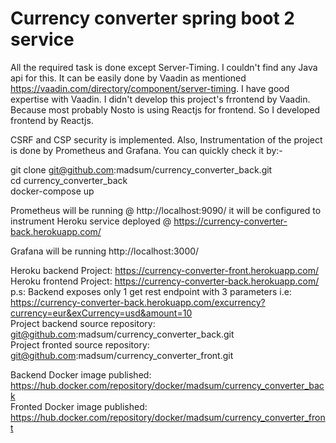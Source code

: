 # Currency converter spring boot 2 service

All the required task is done except Server-Timing. I couldn't find any Java api for this. It can be easily done by Vaadin as mentioned https://vaadin.com/directory/component/server-timing. I have good expertise with Vaadin. I didn't develop this project's frrontend by Vaadin. Because most probably Nosto is using Reactjs for frontend. So I developed frontend by Reactjs.

CSRF and CSP security is implemented. Also, Instrumentation of the project is done by Prometheus and Grafana. You can quickly check it by:-

git clone git@github.com:madsum/currency_converter_back.git  
cd currency_converter_back  
docker-compose up

Prometheus will be running @ http://localhost:9090/ 
it will be configured to instrument Heroku service deployed @
https://currency-converter-back.herokuapp.com/

Grafana will be running http://localhost:3000/

Heroku backend Project: https://currency-converter-front.herokuapp.com/  
Heroku frontend Project: https://currency-converter-back.herokuapp.com/
p.s: Backend exposes only 1 get rest endpoint with 3 parameters i.e: https://currency-converter-back.herokuapp.com/excurrency?currency=eur&exCurrency=usd&amount=10    
Project backend source repository: git@github.com:madsum/currency_converter_back.git     
Project fronted source repository: git@github.com:madsum/currency_converter_front.git

Backend Docker image published: https://hub.docker.com/repository/docker/madsum/currency_converter_back  
Fronted Docker image published: https://hub.docker.com/repository/docker/madsum/currency_converter_front



